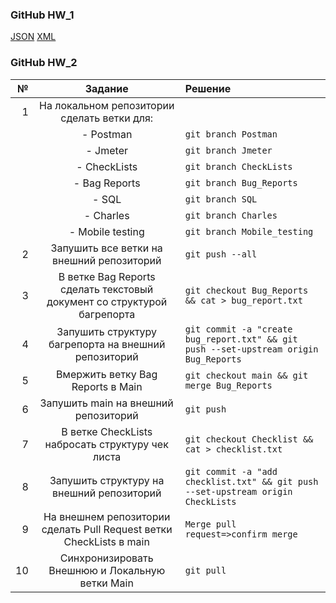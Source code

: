 ### GitHub HW_1
[JSON](https://github.com/vikadedovich/JSON.git)
[XML](https://github.com/vikadedovich/XML.git)

### GitHub HW_2

|№|Задание|Решение|
|-:|:-:|:-|
|1|На локальном репозитории сделать ветки для:||
||- Postman|`git branch Postman`|
||- Jmeter|`git branch Jmeter`|
||- CheckLists|`git branch CheckLists`|
||- Bag Reports|`git branch Bug_Reports`|
||- SQL|`git branch SQL`|
||- Charles|`git branch Charles`|
||- Mobile testing|`git branch Mobile_testing`|
|2|Запушить все ветки на внешний репозиторий| `git push --all`|
|3|В ветке Bag Reports сделать текстовый документ со структурой багрепорта|`git checkout Bug_Reports && cat > bug_report.txt`|
|4|Запушить структуру багрепорта на внешний репозиторий|`git commit -a "create bug_report.txt" && git push --set-upstream origin Bug_Reports`|
|5|Вмержить ветку Bag Reports в Main|`git checkout main && git merge Bug_Reports`|
|6|Запушить main на внешний репозиторий|`git push`|
|7|В ветке CheckLists набросать структуру чек листа|`git checkout Checklist && cat > checklist.txt`|
|8|Запушить структуру на внешний репозиторий|`git commit -a "add checklist.txt" && git push --set-upstream origin CheckLists`|
|9|На внешнем репозитории сделать Pull Request ветки CheckLists в main|`Merge pull request=>confirm merge`|
|10|Синхронизировать Внешнюю и Локальную ветки Main|`git pull`|
